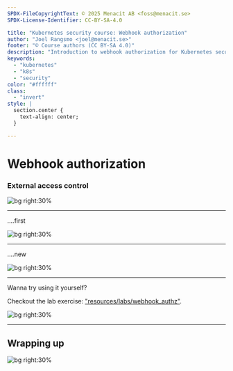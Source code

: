 ```yaml
---
SPDX-FileCopyrightText: © 2025 Menacit AB <foss@menacit.se>
SPDX-License-Identifier: CC-BY-SA-4.0

title: "Kubernetes security course: Webhook authorization"
author: "Joel Rangsmo <joel@menacit.se>"
footer: "© Course authors (CC BY-SA 4.0)"
description: "Introduction to webhook authorization for Kubernetes security course"
keywords:
  - "kubernetes"
  - "k8s"
  - "security"
color: "#ffffff"
class:
  - "invert"
style: |
  section.center {
    text-align: center;
  }

---
```

<!-- _footer: "%ATTRIBUTION_PREFIX% Asparukh Akanayev (CC BY 2.0)" -->
# Webhook authorization
### External access control

![bg right:30%](images/purple_building_reflection.jpg)

<!--
-->

---
<!-- _footer: "%ATTRIBUTION_PREFIX% Asparukh Akanayev (CC BY 2.0)" -->
....first

![bg right:30%](images/purple_building_reflection.jpg)

<!--
-->

---
<!-- _footer: "%ATTRIBUTION_PREFIX% " -->
....new

![bg right:30%](images/.jpg)

<!--
-->

---
<!-- _footer: "%ATTRIBUTION_PREFIX% Jennifer Morrow (CC BY 2.0)" -->
Wanna try using it yourself?

Checkout the lab exercise:
["resources/labs/webhook\_authz"](%RESOURCES_ARCHIVE%).

![bg right:30%](images/purple_mirror_spheres.jpg)

<!--
-->

---
<!-- _footer: "%ATTRIBUTION_PREFIX% Asparukh Akanayev (CC BY 2.0)" -->
## Wrapping up

![bg right:30%](images/purple_building_reflection.jpg)

<!--
-->

